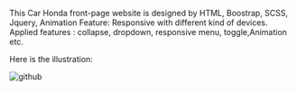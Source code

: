 This Car Honda front-page website is designed by HTML, Boostrap, SCSS, Jquery, Animation
Feature: 
Responsive with different kind of devices. 
Applied features : collapse, dropdown, responsive menu, toggle,Animation etc.

Here is the illustration: 

![github](https://media.giphy.com/media/STLcJgfWRvrsR5Ui7S/giphy.gif)

